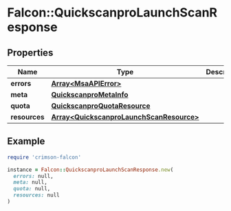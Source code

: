 # Falcon::QuickscanproLaunchScanResponse

## Properties

| Name | Type | Description | Notes |
| ---- | ---- | ----------- | ----- |
| **errors** | [**Array&lt;MsaAPIError&gt;**](MsaAPIError.md) |  | [optional] |
| **meta** | [**QuickscanproMetaInfo**](QuickscanproMetaInfo.md) |  |  |
| **quota** | [**QuickscanproQuotaResource**](QuickscanproQuotaResource.md) |  | [optional] |
| **resources** | [**Array&lt;QuickscanproLaunchScanResource&gt;**](QuickscanproLaunchScanResource.md) |  |  |

## Example

```ruby
require 'crimson-falcon'

instance = Falcon::QuickscanproLaunchScanResponse.new(
  errors: null,
  meta: null,
  quota: null,
  resources: null
)
```

